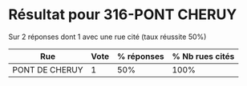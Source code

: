 # Résultat pour 316-PONT CHERUY

Sur 2 réponses dont 1 avec une rue cité (taux réussite 50%)

| Rue | Vote | % réponses | % Nb rues cités|
|-----|------|------------|----------------|
| PONT DE CHERUY | 1 | 50% | 100%|
